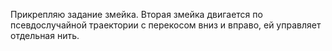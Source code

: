 Прикрепляю задание змейка.
Вторая змейка двигается по псевдослучайной траектории с перекосом вниз и вправо, ей управляет отдельная нить.
